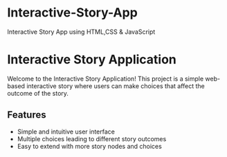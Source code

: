 # Interactive-Story-App
Interactive Story App using HTML,CSS &amp; JavaScript
# Interactive Story Application

Welcome to the Interactive Story Application! This project is a simple web-based interactive story where users can make choices that affect the outcome of the story.

## Features
- Simple and intuitive user interface
- Multiple choices leading to different story outcomes
- Easy to extend with more story nodes and choices


